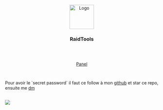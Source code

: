 <br>
<div align="center">
  <a href="https://https://github.com/LucasB25/web-panais">
    <img src="https://raidtools.herokuapp.com/logo.png" alt="Logo" width="80" height="80">
  </a>

  <h3 align="center">RaidTools</h3>
<br>
  <p align="center">
    <br>
    <a href="https://raidtools.herokuapp.com/">Panel</a>
  </p>
</div>
<br>
<p>
 Pour avoir le `secret password` il faut ce follow à mon <a href="https://github.com/llx404">github</a> et star ce repo, ensuite me <a href="https://discord.com/users/282127911690174475">dm</a>
</p><br>
<img src="https://cdn.discordapp.com/attachments/284707525620662272/991016160722051182/unknown.png">

